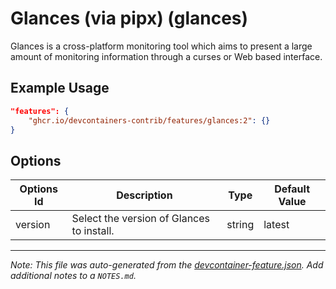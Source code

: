 

# Glances (via pipx) (glances)

Glances is a cross-platform monitoring tool which aims to present a large amount of monitoring information through a curses or Web based interface.

## Example Usage

```json
"features": {
    "ghcr.io/devcontainers-contrib/features/glances:2": {}
}
```

## Options

| Options Id | Description | Type | Default Value |
|-----|-----|-----|-----|
| version | Select the version of Glances to install. | string | latest |



---

_Note: This file was auto-generated from the [devcontainer-feature.json](https://github.com/devcontainers-contrib/features/blob/main/src/glances/devcontainer-feature.json).  Add additional notes to a `NOTES.md`._
